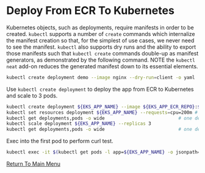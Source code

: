 # Deploy From ECR To Kubernetes

Kubernetes objects, such as deployments, require manifests in order to be created. `kubectl` supports a number of `create` commands which internalize the manifest creation so that, for the simplest of use cases, we never need to see the manifest. `kubectl` also supports dry runs and the ability to export those manifests such that `kubectl create` commands double-up as manifest generators, as demonstrated by the following command. NOTE the `kubectl neat` add-on reduces the generated manifest down to its essential elements.
```bash
kubectl create deployment demo --image nginx --dry-run=client -o yaml | kubectl neat
```

Use `kubectl create deployment` to deploy the app from ECR to Kubernetes and scale to 3 pods.
```bash
kubectl create deployment ${EKS_APP_NAME} --image ${EKS_APP_ECR_REPO}:${EKS_APP_VERSION}
kubectl set resources deployment ${EKS_APP_NAME} --requests=cpu=200m # set a reasonable resource allocation (for scaling)
kubectl get deployments,pods -o wide                           # one deployment, one pod
kubectl scale deployment ${EKS_APP_NAME} --replicas 3
kubectl get deployments,pods -o wide                           # one deployment, three pods
```

Exec into the first pod to perform curl test.
```bash
kubectl exec -it $(kubectl get pods -l app=${EKS_APP_NAME} -o jsonpath='{.items[0].metadata.name}') -- curl localhost:80
```

[Return To Main Menu](/README.md)
